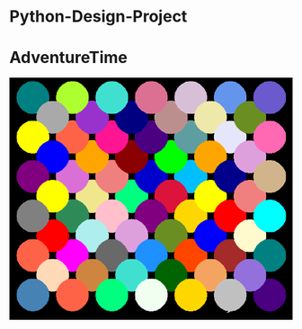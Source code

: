 # Python-Design-Project
<h1>AdventureTime</h1>
<img src="https://github.com/jana-0731/Python-Design-Project/blob/master/project%20capture.PNG">
